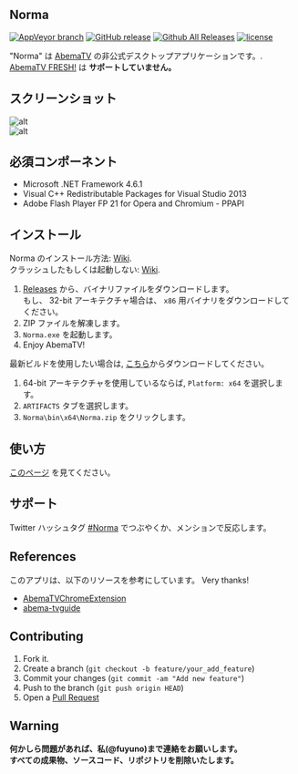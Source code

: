 Norma
----
[![AppVeyor branch](https://img.shields.io/appveyor/ci/fuyuno/norma/develop.svg?style=flat-square)](https://ci.appveyor.com/project/fuyuno/norma)
[![GitHub release](https://img.shields.io/github/release/fuyuno/norma.svg?maxAge=1800&style=flat-square)](https://github.com/fuyuno/Norma/releases/latest)
[![Github All Releases](https://img.shields.io/github/downloads/fuyuno/norma/total.svg?maxAge=1800&style=flat-square)](https://github.com/fuyuno/Norma/releases)
[![license](https://img.shields.io/github/license/fuyuno/norma.svg?maxAge=2592000&style=flat-square)](https://github.com/fuyuno/Norma/blob/develop/LICENSE)

"Norma" は [AbemaTV](https://abema.tv) の非公式デスクトップアプリケーションです。.  
[AbemaTV FRESH!](https://abemafresh.tv) は **サポートしていません。**

## スクリーンショット
![alt](https://cloud.githubusercontent.com/assets/10832834/15974547/f8aa96f8-2f83-11e6-8db1-5025b9f70b60.PNG)  
![alt](https://cloud.githubusercontent.com/assets/10832834/15974591/37990d5e-2f84-11e6-9a3d-c84a43093e0c.PNG)


## 必須コンポーネント

* Microsoft .NET Framework 4.6.1
* Visual C++ Redistributable Packages for Visual Studio 2013
* Adobe Flash Player FP 21 for Opera and Chromium - PPAPI


## インストール

Norma のインストール方法: [Wiki](https://github.com/fuyuno/Norma/wiki/How-to-install-Norma).  
クラッシュしたもしくは起動しない: [Wiki](https://github.com/fuyuno/Norma/wiki/Norma-has-been-crashed).


1. [Releases](https://github.com/fuyuno/Norma/releases) から、バイナリファイルをダウンロードします。 <br />
   もし、 32-bit アーキテクチャ場合は、 `x86` 用バイナリをダウンロードしてください。 
2. ZIP ファイルを解凍します。
3. `Norma.exe` を起動します。
4. Enjoy AbemaTV!

最新ビルドを使用したい場合は, [こちら](https://ci.appveyor.com/project/fuyuno/norma)からダウンロードしてください。   

1. 64-bit アーキテクチャを使用しているならば, `Platform: x64` を選択します。
2. `ARTIFACTS` タブを選択します。
3. `Norma\bin\x64\Norma.zip` をクリックします。


## 使い方
[このページ](https://github.com/fuyuno/Norma/wiki/How-to-use) を見てください。


## サポート
Twitter ハッシュタグ [#Norma](https://twitter.com/search?f=tweets&vertical=default&q=%23Norma%20lang%3Aja&src=typd) でつぶやくか、メンションで反応します。


## References
このアプリは、以下のリソースを参考にしています。 
Very thanks!

* [AbemaTVChromeExtension](https://github.com/nakayuki805/AbemaTVChromeExtension)
* [abema-tvguide](https://github.com/fushihara/abema-tvguide)


## Contributing

1. Fork it.
2. Create a branch (`git checkout -b feature/your_add_feature`)
3. Commit your changes (`git commit -am "Add new feature"`)
4. Push to the branch (`git push origin HEAD`)
5. Open a [Pull Request](https://github.com/fuyuno/Norma/pulls)


## Warning
**何かしら問題があれば、私(@fuyuno)まで連絡をお願いします。**  
**すべての成果物、ソースコード、リポジトリを削除いたします。**